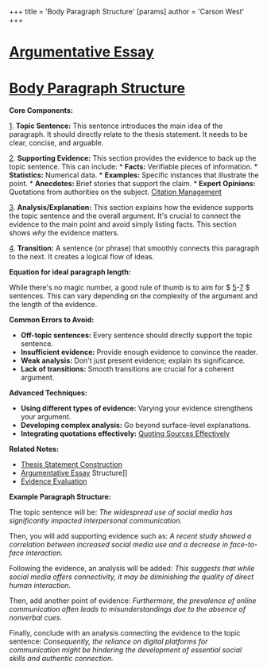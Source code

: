 +++
 title = 'Body Paragraph Structure'
[params]
	author = 'Carson West'
+++
# [Argumentative Essay](./../argumentative-essay/)
# [Body Paragraph Structure](./../body-paragraph-structure/)

**Core Components:**

[1](./../1/). **Topic Sentence:**  This sentence introduces the main idea of the paragraph. It should directly relate to the thesis statement.  It needs to be clear, concise, and arguable.

[2](./../2/). **Supporting Evidence:** This section provides the evidence to back up the topic sentence. This can include:
    * **Facts:**  Verifiable pieces of information.
    * **Statistics:** Numerical data.
    * **Examples:** Specific instances that illustrate the point.
    * **Anecdotes:** Brief stories that support the claim.
    * **Expert Opinions:** Quotations from authorities on the subject.  [Citation Management](./../citation-management/)

[3](./../3/). **Analysis/Explanation:** This section explains how the evidence supports the topic sentence and the overall argument. It's crucial to connect the evidence to the main point and avoid simply listing facts.  This section shows *why* the evidence matters.

[4](./../4/). **Transition:**  A sentence (or phrase) that smoothly connects this paragraph to the next.  It creates a logical flow of ideas.


**Equation for ideal paragraph length:**

While there's no magic number, a good rule of thumb is to aim for  $ [5](./../5/)-[7](./../7/) $  sentences.  This can vary depending on the complexity of the argument and the length of the evidence.


**Common Errors to Avoid:**

* **Off-topic sentences:**  Every sentence should directly support the topic sentence.
* **Insufficient evidence:**  Provide enough evidence to convince the reader.
* **Weak analysis:**  Don't just present evidence; explain its significance.
* **Lack of transitions:**  Smooth transitions are crucial for a coherent argument.


**Advanced Techniques:**

* **Using different types of evidence:** Varying your evidence strengthens your argument.
* **Developing complex analysis:**  Go beyond surface-level explanations.
* **Integrating quotations effectively:** [Quoting Sources Effectively](./../quoting-sources-effectively/)


**Related Notes:**

* [Thesis Statement Construction](./../thesis-statement-construction/)
* [Argumentative Essay](./../argumentative-essay/) Structure]]
* [Evidence Evaluation](./../evidence-evaluation/)



**Example Paragraph Structure:**

The topic sentence will be:  *The widespread use of social media has significantly impacted interpersonal communication.*

Then, you will add supporting evidence such as:  *A recent study showed a correlation between increased social media use and a decrease in face-to-face interaction.*

Following the evidence, an analysis will be added:  *This suggests that while social media offers connectivity, it may be diminishing the quality of direct human interaction.*

Then, add another point of evidence: *Furthermore, the prevalence of online communication often leads to misunderstandings due to the absence of nonverbal cues.*

Finally, conclude with an analysis connecting the evidence to the topic sentence:  *Consequently, the reliance on digital platforms for communication might be hindering the development of essential social skills and authentic connection.*



